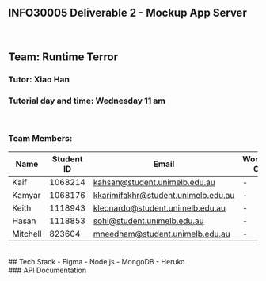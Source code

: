 ## INFO30005 Deliverable 2 - Mockup App Server 
<br>

## Team: Runtime Terror

### Tutor: Xiao Han
### Tutorial day and time: Wednesday 11 am
<br>

### Team Members:
|Name|Student ID|Email|Working On|
|---|---|---|---|
|Kaif|1068214|kahsan@student.unimelb.edu.au|-|
|Kamyar|1068176|kkarimifakhr@student.unimelb.edu.au|-|
|Keith|1118943|kleonardo@student.unimelb.edu.au|-|
|Hasan|1118853|sohi@student.unimelb.edu.au|-|
|Mitchell|823604|mneedham@student.unimelb.edu.au|-|
<br>
## Tech Stack
- Figma
- Node.js
- MongoDB
- Heruko
<br>
### API Documentation